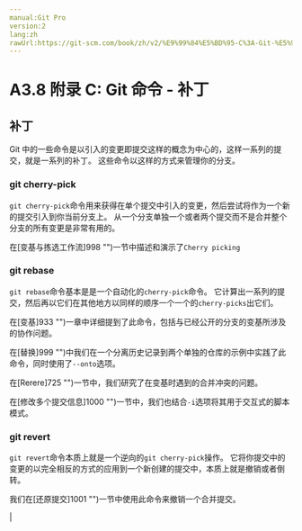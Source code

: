 ```yaml
---
manual:Git Pro
version:2
lang:zh
rawUrl:https://git-scm.com/book/zh/v2/%E9%99%84%E5%BD%95-C%3A-Git-%E5%91%BD%E4%BB%A4-%E8%A1%A5%E4%B8%81
---
```



# A3.8 附录 C: Git 命令 - 补丁

## 补丁<a name="_补丁"></a>


Git 中的一些命令是以引入的变更即提交这样的概念为中心的，这样一系列的提交，就是一系列的补丁。 这些命令以这样的方式来管理你的分支。



### git cherry-pick<a name="_git_cherry_pick"></a>


`git cherry-pick`命令用来获得在单个提交中引入的变更，然后尝试将作为一个新的提交引入到你当前分支上。 从一个分支单独一个或者两个提交而不是合并整个分支的所有变更是非常有用的。




在[变基与拣选工作流]998 "")一节中描述和演示了`Cherry picking`




### git rebase<a name="_git_rebase"></a>


`git rebase`命令基本是是一个自动化的`cherry-pick`命令。 它计算出一系列的提交，然后再以它们在其他地方以同样的顺序一个一个的`cherry-picks`出它们。




在[变基]933 "")一章中详细提到了此命令，包括与已经公开的分支的变基所涉及的协作问题。




在[替换]999 "")中我们在一个分离历史记录到两个单独的仓库的示例中实践了此命令，同时使用了`--onto`选项。




在[Rerere]725 "")一节中，我们研究了在变基时遇到的合并冲突的问题。




在[修改多个提交信息]1000 "")一节中，我们也结合`-i`选项将其用于交互式的脚本模式。




### git revert<a name="_git_revert"></a>


`git revert`命令本质上就是一个逆向的`git cherry-pick`操作。 它将你提交中的变更的以完全相反的方式的应用到一个新创建的提交中，本质上就是撤销或者倒转。




我们在[还原提交]1001 "")一节中使用此命令来撤销一个合并提交。



|


